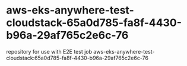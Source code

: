# aws-eks-anywhere-test-cloudstack-65a0d785-fa8f-4430-b96a-29af765c2e6c-76
repository for use with E2E test job aws-eks-anywhere-test-cloudstack:65a0d785-fa8f-4430-b96a-29af765c2e6c-76
